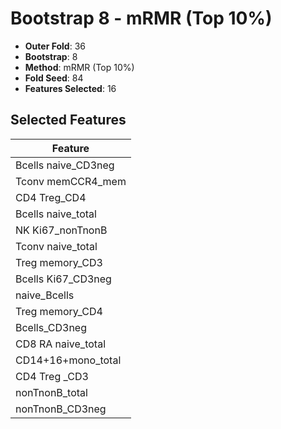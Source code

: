 # Bootstrap 8 - mRMR (Top 10%)

- **Outer Fold**: 36
- **Bootstrap**: 8
- **Method**: mRMR (Top 10%)
- **Fold Seed**: 84
- **Features Selected**: 16

## Selected Features

| Feature |
|---------|
| Bcells naive_CD3neg |
| Tconv memCCR4_mem |
| CD4 Treg_CD4 |
| Bcells naive_total |
| NK Ki67_nonTnonB |
| Tconv naive_total |
| Treg memory_CD3 |
| Bcells Ki67_CD3neg |
| naive_Bcells |
| Treg memory_CD4 |
| Bcells_CD3neg |
| CD8 RA naive_total |
| CD14+16+mono_total |
| CD4 Treg _CD3 |
| nonTnonB_total |
| nonTnonB_CD3neg |
